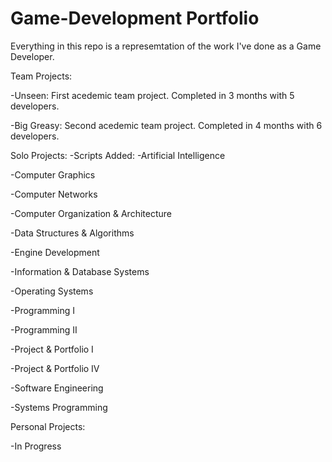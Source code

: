 # Game-Development Portfolio
Everything in this repo is a represemtation of the work I've done as a Game Developer.

Team Projects:

-Unseen: First acedemic team project. Completed in 3 months with 5 developers.

-Big Greasy: Second acedemic team project. Completed in 4 months with 6 developers.

Solo Projects:
-Scripts Added:
  -Artificial Intelligence
  
  -Computer Graphics
  
  -Computer Networks
  
  -Computer Organization & Architecture
  
  -Data Structures & Algorithms
  
  -Engine Development
  
  -Information & Database Systems
  
  -Operating Systems
  
  -Programming I
  
  -Programming II
  
  -Project & Portfolio I
  
  -Project & Portfolio IV
  
  -Software Engineering
  
  -Systems Programming

Personal Projects:

-In Progress
